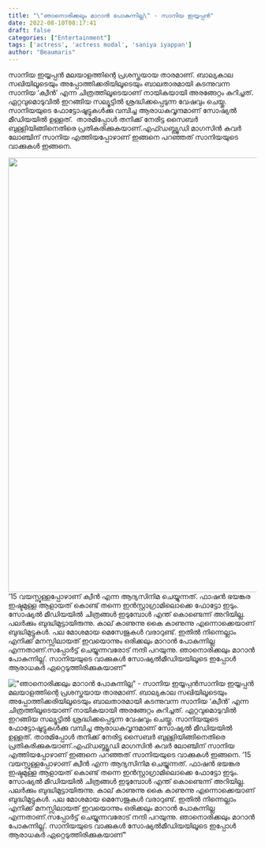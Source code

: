 ```yaml
---
title: "\"ഞാനൊരിക്കലും മാറാന്‍ പോകുന്നില്ല\" - സാനിയ ഇയ്യപ്പൻ"
date: 2022-08-10T08:17:41
draft: false
categories: ["Entertainment"]
tags: ['actress', 'actress modal', 'saniya iyappan']
author: "Beaumaris"
---
```


സാനിയ ഇയ്യപ്പൻ മലയാളത്തിന്റെ പ്രശസ്തയായ താരമാണ്. ബാല്യകാല സഖിയിലൂടെയും അപ്പോത്തിക്കരിയിലൂടെയും ബാലതാരമായി കടന്നുവന്ന സാനിയ ‘ക്വീൻ’ എന്ന ചിത്രത്തിലൂടെയാണ് നായികയായി അരങ്ങേറ്റം കുറിച്ചത്. ഏറ്റവുമൊടുവിൽ ഇറങ്ങിയ സല്യൂട്ടിൽ ശ്രദ്ധിക്കപ്പെടുന്ന വേഷവും ചെയ്തു. സാനിയയുടെ ഫോട്ടോഷൂട്ടുകൾക്കു വമ്പിച്ച ആരാധകവൃന്ദമാണ് സോഷ്യൽ മീഡിയയിൽ ഉള്ളത്.  താരമിപ്പോൾ തനിക്ക് നേരിട്ട സൈബര്‍ ബുള്ളിയിങ്ങിനെതിരെ പ്രതികരിക്കുകയാണ്.എഫ്ഡബ്ല്യൂഡി മാഗസിന്‍ കവര്‍ ലോഞ്ചിന് സാനിയ എത്തിയപ്പോഴാണ് ഇങ്ങനെ പറഞ്ഞത് സാനിയയുടെ വാക്കുകള്‍ ഇങ്ങനെ.

<img class="wp-image-346114 aligncenter" src="https://cdn.boolokam.com/articles/2022/08/333t3t3tt.jpg" alt="" width="703" height="879" />’15 വയസ്സുള്ളപ്പോഴാണ് ക്വീന്‍ എന്ന ആദ്യസിനിമ ചെയ്യുന്നത്. ഫാഷന്‍ ഭയങ്കര ഇഷ്ടമുള്ള ആളായത് കൊണ്ട് തന്നെ ഇന്‍സ്റ്റാഗ്രാമിലൊക്കെ ഫോട്ടോ ഇടും. സോഷ്യല്‍ മീഡിയയില്‍ ചിത്രങ്ങള്‍ ഇടുമ്പോള്‍ എന്ത് കൊണ്ടെന്ന് അറിയില്ല. പലര്‍ക്കും ബുദ്ധിമുട്ടായിരുന്നു. കാല് കാണുന്നു കൈ കാണുന്നു എന്നൊക്കെയാണ് ബുദ്ധിമുട്ടുകള്‍. പല മോശമായ മെസേജുകള്‍ വരാറുണ്ട്. ഇതില്‍ നിന്നെല്ലാം എനിക്ക് മനസ്സിലായത് ഇവയൊന്നും ഒരിക്കലും മാറാന്‍ പോകുന്നില്ല എന്നതാണ്.സപ്പോര്‍ട്ട് ചെയ്യുന്നവരോട് നന്ദി പറയുന്നു. ഞാനൊരിക്കലും മാറാന്‍ പോകുന്നില്ല’. സാനിയയുടെ വാക്കുകള്‍ സോഷ്യല്‍മീഡിയയിലൂടെ ഇപ്പോള്‍ ആരാധകര്‍ ഏറ്റെടുത്തിരിക്കുകയാണ്"


!["ഞാനൊരിക്കലും മാറാന്‍ പോകുന്നില്ല" - സാനിയ ഇയ്യപ്പൻ](https://cdn.boolokam.com/articles/2022/08/333t3t3tt.jpg)സാനിയ ഇയ്യപ്പൻ മലയാളത്തിന്റെ പ്രശസ്തയായ താരമാണ്. ബാല്യകാല സഖിയിലൂടെയും അപ്പോത്തിക്കരിയിലൂടെയും ബാലതാരമായി കടന്നുവന്ന സാനിയ ‘ക്വീൻ’ എന്ന ചിത്രത്തിലൂടെയാണ് നായികയായി അരങ്ങേറ്റം കുറിച്ചത്. ഏറ്റവുമൊടുവിൽ ഇറങ്ങിയ സല്യൂട്ടിൽ ശ്രദ്ധിക്കപ്പെടുന്ന വേഷവും ചെയ്തു. സാനിയയുടെ ഫോട്ടോഷൂട്ടുകൾക്കു വമ്പിച്ച ആരാധകവൃന്ദമാണ് സോഷ്യൽ മീഡിയയിൽ ഉള്ളത്. താരമിപ്പോൾ തനിക്ക് നേരിട്ട സൈബര്‍ ബുള്ളിയിങ്ങിനെതിരെ പ്രതികരിക്കുകയാണ്.എഫ്ഡബ്ല്യൂഡി മാഗസിന്‍ കവര്‍ ലോഞ്ചിന് സാനിയ എത്തിയപ്പോഴാണ് ഇങ്ങനെ പറഞ്ഞത് സാനിയയുടെ വാക്കുകള്‍ ഇങ്ങനെ. ’15 വയസ്സുള്ളപ്പോഴാണ് ക്വീന്‍ എന്ന ആദ്യസിനിമ ചെയ്യുന്നത്. ഫാഷന്‍ ഭയങ്കര ഇഷ്ടമുള്ള ആളായത് കൊണ്ട് തന്നെ ഇന്‍സ്റ്റാഗ്രാമിലൊക്കെ ഫോട്ടോ ഇടും. സോഷ്യല്‍ മീഡിയയില്‍ ചിത്രങ്ങള്‍ ഇടുമ്പോള്‍ എന്ത് കൊണ്ടെന്ന് അറിയില്ല. പലര്‍ക്കും ബുദ്ധിമുട്ടായിരുന്നു. കാല് കാണുന്നു കൈ കാണുന്നു എന്നൊക്കെയാണ് ബുദ്ധിമുട്ടുകള്‍. പല മോശമായ മെസേജുകള്‍ വരാറുണ്ട്. ഇതില്‍ നിന്നെല്ലാം എനിക്ക് മനസ്സിലായത് ഇവയൊന്നും ഒരിക്കലും മാറാന്‍ പോകുന്നില്ല എന്നതാണ്.സപ്പോര്‍ട്ട് ചെയ്യുന്നവരോട് നന്ദി പറയുന്നു. ഞാനൊരിക്കലും മാറാന്‍ പോകുന്നില്ല’. സാനിയയുടെ വാക്കുകള്‍ സോഷ്യല്‍മീഡിയയിലൂടെ ഇപ്പോള്‍ ആരാധകര്‍ ഏറ്റെടുത്തിരിക്കുകയാണ്"
